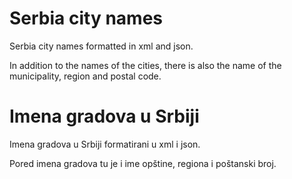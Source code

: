 # Serbia city names

Serbia city names formatted in xml and json.

In addition to the names of the cities, there is also the name of the municipality, region and postal code.


# Imena gradova u Srbiji

Imena gradova u Srbiji formatirani u xml i json.

Pored imena gradova tu je i ime opštine, regiona i poštanski broj.
